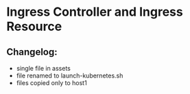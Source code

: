 # Ingress Controller and Ingress Resource

## Changelog:
- single file in assets
- file renamed to launch-kubernetes.sh
- files copied only to host1